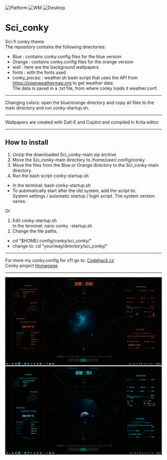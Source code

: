 ![Platform](https://img.shields.io/badge/platform-manjaro-green)
![WM](https://img.shields.io/badge/window%20manager-Wayland-blue)
![Desktop](https://img.shields.io/badge/desktop-KDE6-blueviolet)

# Sci_conky
Sci-fi conky theme     
The repository contains the following directories:    
- Blue :         contains conky.config files for the blue version
- Orange :       contains conky.config files for the orange version
- wall :         here are the background wallpapers
- fonts :        with the fonts used
- conky_pocasi : weather.sh bash script that uses the API from https://openweathermap.org to get weather data.     
                 The data is saved in a .txt file, from where conky loads it weather.conf.     
----

Changing colors: open the blue/orange directory and copy all files to the main directory and run conky-startup.sh.      

----      

Wallpapers are created with Dall-E and Copilot and compiled in Krita editor.    

----

## How to install     

1. Unzip the downloaded Sci_conky-main.zip archive     
2. Move the Sci_conky-main directory to /home/user/.config/conky     
3. Move the files from the Blue or Orange directory to the Sci_conky-main directory.     
4. Run the bash script conky-startup.sh     
- In the terminal: bash conky-startup.sh     
- To automatically start after the old system, add the script to:     
System settings / automatic startup / login script. The system version varies.     
     
Or     
      
1. Edit conky-startup.sh    
In the terminal: nano conky -startup.sh     
2. Change the file paths.     
- cd "$HOME/.config/conky/sci_conky/"     
- change to: cd "your/way/directory/sci_conky/"

----     

For more my conky.config for x11 go to: [Codehack.cz](https://codehack.cz/conky.html#gsc.tab=0)     
Conky project [Homepage](https://github.com/brndnmtthws/conky/wiki)      

----     

<img src="OrangeP.png" alt="Screenshot_orange" width="600">     


<img src="BlueP.png" alt="Screenshot_blue" width="600">
